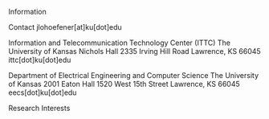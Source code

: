 
Information

Contact
jlohoefener[at]ku[dot]edu

Information and Telecommunication Technology Center (ITTC)
The University of Kansas
Nichols Hall
2335 Irving Hill Road
Lawrence, KS 66045
ittc[dot]ku[dot]edu

Department of Electrical Engineering and Computer Science
The University of Kansas
2001 Eaton Hall
1520 West 15th Street
Lawrence, KS 66045
eecs[dot]ku[dot]edu

Research Interests

